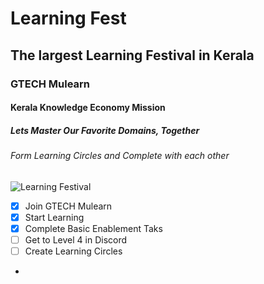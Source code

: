# Learning Fest
## The largest Learning Festival in Kerala
### GTECH Mulearn
#### Kerala Knowledge Economy Mission
##### Lets Master Our Favorite Domains, Together
######  Form Learning Circles and Complete with each other

![Learning Festival](https://mulearn.org/static/media/illustration.feb51e0976f51755084a.webp)

- [X] Join GTECH Mulearn
- [X]  Start Learning
- [X] Complete Basic Enablement Taks
- [ ] Get to Level 4 in Discord
- [ ] Create Learning Circles
- 
